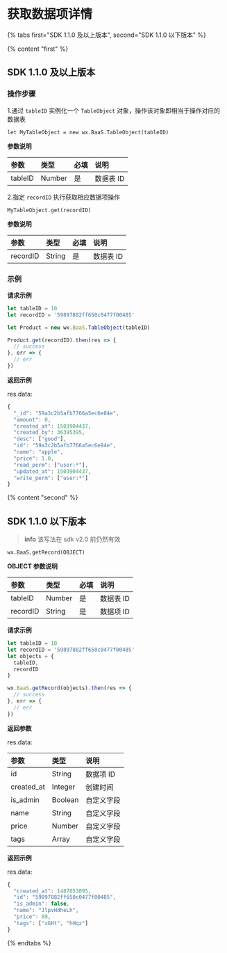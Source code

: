 # 获取数据项详情

{% tabs first="SDK 1.1.0 及以上版本", second="SDK 1.1.0 以下版本" %}

{% content "first" %}

## SDK 1.1.0 及以上版本

### 操作步骤

1.通过 `tableID` 实例化一个 `TableObject` 对象，操作该对象即相当于操作对应的数据表

`let MyTableObject = new wx.BaaS.TableObject(tableID)`

**参数说明**

| 参数     | 类型   | 必填 | 说明 |
| :-----  | :----- | :-- | :-- |
| tableID | Number |  是 | 数据表 ID |


2.指定 `recordID` 执行获取相应数据项操作

`MyTableObject.get(recordID)`

**参数说明**

| 参数      | 类型   | 必填 | 说明 |
| :------- | :----- | :-- | :-- |
| recordID | String | 是  | 数据表 ID |


### 示例

**请求示例**

```js
let tableID = 10
let recordID = '59897882ff650c0477f00485'

let Product = new wx.BaaS.TableObject(tableID)

Product.get(recordID).then(res => {
  // success
}, err => {
  // err
})
```

**返回示例**

res.data:
```js
{
  "_id": "59a3c2b5afb7766a5ec6e84e",
  "amount": 0,
  "created_at": 1503904437,
  "created_by": 36395395,
  "desc": ["good"],
  "id": "59a3c2b5afb7766a5ec6e84e",
  "name": "apple",
  "price": 1.0,
  "read_perm": ["user:*"],
  "updated_at": 1503904437,
  "write_perm": ["user:*"]
}
```

{% content "second" %}

## SDK 1.1.0 以下版本

> **info**
> 该写法在 sdk v2.0 前仍然有效

`wx.BaaS.getRecord(OBJECT)`

**OBJECT 参数说明**

| 参数      | 类型   | 必填 | 说明 |
| :------  | :----- | :-- | :-- |
| tableID  | Number | 是  | 数据表 ID |
| recordID | String | 是  | 数据项 ID |

**请求示例**

```js
let tableID = 10
let recordID = '59897882ff650c0477f00485'
let objects = {
  tableID,
  recordID
}

wx.BaaS.getRecord(objects).then(res => {
  // success
}, err => {
  // err
})
```

**返回参数**

res.data:

| 参数        | 类型    | 说明 |
| :--------- | :------ | :-- |
| id         | String  | 数据项 ID |
| created_at | Integer | 创建时间 |
| is_admin   | Boolean | 自定义字段 |
| name       | String  | 自定义字段 |
| price      | Number  | 自定义字段 |
| tags       |  Array  | 自定义字段 |

**返回示例**

res.data:
```js
{
  "created_at": 1487053095,
  "id": "59897882ff650c0477f00485",
  "is_admin": false,
  "name": "JlpvHdheLh",
  "price": 89,
  "tags": ["xGHt", "hHqz"]
}
```

{% endtabs %}